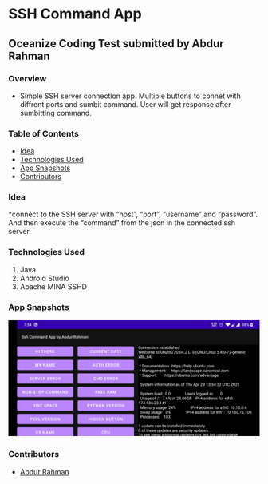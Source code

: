 # SSH Command App
## Oceanize Coding Test submitted by Abdur Rahman

### Overview
* Simple SSH server connection app. Multiple buttons to connet with diffrent ports and sumbit command. User will get response after sumbitting command.


### Table of Contents
* [Idea](#idea)
* [Technologies Used](#technologies-used)
* [App Snapshots](#app-snapshots)
* [Contributors](#contributors)

### Idea
*connect to the SSH server with “host”, “port”, “username” and “password”. And then execute the “command” from the json in the connected ssh server.

### Technologies Used
1. Java.
2. Android Studio
3. Apache MINA SSHD

### App Snapshots
![Features snapshot 1](https://github.com/abdurdp/SshCommadApp/blob/master/App_Snapshots/feature_set1.jpg?raw=true "Title")

### Contributors
* [Abdur Rahman](https://github.com/abdurdp)


